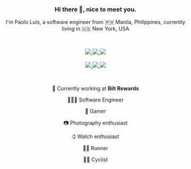 <!--
**plgrazon/plgrazon** is a ✨ _special_ ✨ repository because its `README.md` (this file) appears on your GitHub profile.

Here are some ideas to get you started:

- 🔭 I’m currently working on ...
- 🌱 I’m currently learning ...
- 👯 I’m looking to collaborate on ...
- 🤔 I’m looking for help with ...
- 💬 Ask me about ...
- 📫 How to reach me: ...
- 😄 Pronouns: ...
- ⚡ Fun fact: ...
-->
<div align="center">

### Hi there 👋, nice to meet you.

I'm Paolo Luis, a software engineer from 🇵🇭 Manila, Philippines, currently living in 🇺🇸 New York, USA

<p>&nbsp;</p>

<div>
  <a href="https://github.com/plgrazon">
    <img src="https://komarev.com/ghpvc/?username=plgrazon&color=brightgreen">
  </a>
  <a href="https://github.com/plgrazon">
    <img src="https://img.shields.io/badge/since-2020-blue">
  </a>
  <a href="https://github.com/plgrazon">
    <img src="https://img.shields.io/badge/dynamic/json?color=blue&label=repos&query=public_repos&url=https://api.github.com/users/plgrazon">
  </a>
</div>
</br>
<div> 
  <a href="mailto:plgrazon@gmail.com">
    <img src="https://img.shields.io/badge/email-plgrazon%40gmail.com-9cf">
  </a>
  <a href="https://www.paolorazon.io">
    <img src="https://img.shields.io/badge/website-paolorazon.io%20-yellow">
  </a>
  <a href="https://www.linkedin.com/in/paolo-razon/">
    <img src="https://img.shields.io/badge/linkedin-paolo--razon%20-blue">
  </a>
</div>

<p>&nbsp;</p>

🏢 Currently working at **Bilt Rewards**

👨🏻‍💻 Software Engineer

👾 Gamer

📷 Photography enthusiast

⌚︎ Watch enthusiast

🏃🏼 Runner

🚴🏻 Cyclist

</div>
